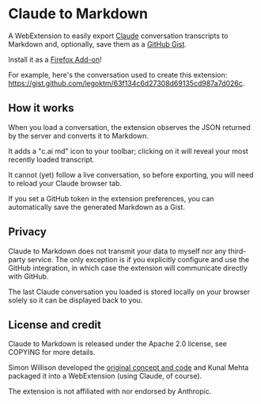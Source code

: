 # Claude to Markdown

A WebExtension to easily export [Claude](https://claude.ai/) conversation transcripts to Markdown and, optionally, save them as a [GitHub Gist](https://gist.github.com/).

Install it as a [Firefox Add-on](https://addons.mozilla.org/en-US/firefox/addon/claude-to-markdown/)!

For example, here's the conversation used to create this extension: <https://gist.github.com/legoktm/63f134c6d27308d69135cd987a7d026c>.

## How it works

When you load a conversation, the extension observes the JSON returned by the server and converts it to Markdown.

It adds a "c.ai md" icon to your toolbar; clicking on it will reveal your most recently loaded transcript.

It cannot (yet) follow a live conversation, so before exporting, you will need to reload your Claude browser tab.

If you set a GitHub token in the extension preferences, you can automatically save the generated
Markdown as a Gist.

## Privacy

Claude to Markdown does not transmit your data to myself nor any third-party service. The only exception is if you explicitly configure and use the GitHub integration, in which case the extension will communicate directly with GitHub.

The last Claude conversation you loaded is stored locally on your browser solely so it can be displayed back to you.

## License and credit

Claude to Markdown is released under the Apache 2.0 license, see COPYING for more details.

Simon Willison developed the [original concept and code](https://observablehq.com/@simonw/convert-claude-json-to-markdown) and Kunal Mehta packaged it into a WebExtension (using Claude, of course).

The extension is not affiliated with nor endorsed by Anthropic.
